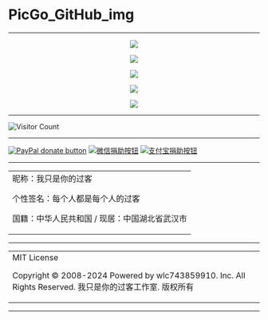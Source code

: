 # PicGo_GitHub_img

---

<p align="center">
  <img src="https://cdn.jsdelivr.net/gh/wlc743859910/PicGoGitHubimg/img/gh-readme-header.webp">
</p>

<p align="center">
  <img src="https://cdn.jsdelivr.net/gh/wlc743859910/PicGoGitHubimg/img/template.webp">
</p>

<p align="center">
  <img src="https://cdn.jsdelivr.net/gh/wlc743859910/PicGoGitHubimg/img/1424469275.webp">
</p>

<p align="center">
  <img src="https://cdn.jsdelivr.net/gh/wlc743859910/PicGoGitHubimg/img/fbCScVCQ.webp">
</p>

<p align="center">
  <img src="https://cdn.jsdelivr.net/gh/wlc743859910/PicGoGitHubimg/img/programmer.webp">
</p>

---

![Visitor Count](https://profile-counter.glitch.me/{PicGoGitHubimg}/count.svg)

---

[![PayPal donate button](https://img.shields.io/badge/PayPal-donate-green.svg)](https://paypal.me/)  [![微信捐助按钮](https://img.shields.io/badge/%E5%BE%AE%E4%BF%A1-%E5%90%91TA%E6%8D%90%E5%8A%A9-green.svg)](图片链接) [![支付宝捐助按钮](https://img.shields.io/badge/%E6%94%AF%E4%BB%98%E5%AE%9D-%E5%90%91TA%E6%8D%90%E5%8A%A9-green.svg)](图片链接)

---

<table>
    <tr>
        <td >
昵称：我只是你的过客

个性签名：每个人都是每个人的过客

国籍：中华人民共和国 / 现居：中国湖北省武汉市
        </center>
        </td>
    </tr>
</table>

---

<table>
    <tr>
        <td >
MIT License

Copyright © 2008-2024 Powered by wlc743859910. Inc. All Rights Reserved. 我只是你的过客工作室. 版权所有
        </center>
        </td>
    </tr>
</table>

---
